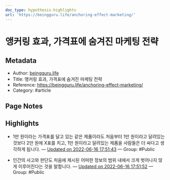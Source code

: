 ```yaml
---
doc_type: hypothesis-highlights
url: 'https://beingguru.life/anchoring-effect-marketing/'
---
```


# 앵커링 효과, 가격표에 숨겨진 마케팅 전략

## Metadata
- Author: [beingguru.life]()
- Title: 앵커링 효과, 가격표에 숨겨진 마케팅 전략
- Reference: https://beingguru.life/anchoring-effect-marketing/
- Category: #article

## Page Notes
## Highlights
- 1만 원이라는 가격표를 달고 있는 같은 제품이라도 처음부터 1만 원이라고 달려있는 것보다 2만 원에 X표를 치고, 1만 원이라고 달려있는 제품을 사람들은 더 싸다고 생각하게 됩니다. — [Updated on 2022-06-16 17:51:43](https://hyp.is/i6kSSu1REey5IgvMACWgmQ/beingguru.life/anchoring-effect-marketing/) — Group: #Public

- 인간의 사고와 판단도 처음에 제시된 어떠한 정보의 범위 내에서 크게 벗어나지 않게 이루어진다는 것을 말합니다.  — [Updated on 2022-06-16 17:51:52](https://hyp.is/kXeROO1REeywzxsM5skb_A/beingguru.life/anchoring-effect-marketing/) — Group: #Public



